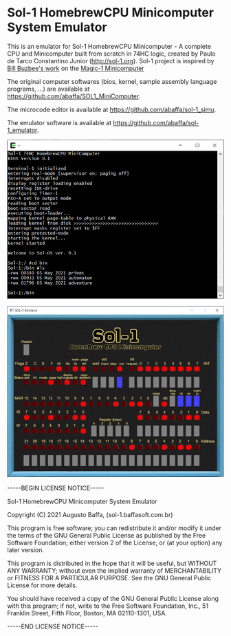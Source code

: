 # Sol-1 HomebrewCPU Minicomputer System Emulator

This is an emulator for Sol-1 HomebrewCPU Minicomputer - A complete CPU and Minicomputer built from scratch in 74HC logic, created by Paulo de Tarco Constantino Junior (http://sol-1.org). Sol-1 project is inspired by [Bill Buzbee's work](http://homebrewcpu.com) on the [Magic-1 Minicomputer](http://www.magic-1.org/)

The original computer softwares (bios, kernel, sample assembly language programs, ...) are available at https://github.com/abaffa/SOL1_MiniComputer.

The microcode editor is available at https://github.com/abaffa/sol-1_simu.

The emulator software is available at https://github.com/abaffa/sol-1_emulator.

![sol1_terminal](_images/so1_terminal.png)

![panel](_images/panel.png)

-----BEGIN LICENSE NOTICE----- 

Sol-1 HomebrewCPU Minicomputer System Emulator

Copyright (C) 2021  Augusto Baffa, (sol-1.baffasoft.com.br)

This program is free software; you can redistribute it and/or
modify it under the terms of the GNU General Public License
as published by the Free Software Foundation; either version 2
of the License, or (at your option) any later version.

This program is distributed in the hope that it will be useful,
but WITHOUT ANY WARRANTY; without even the implied warranty of
MERCHANTABILITY or FITNESS FOR A PARTICULAR PURPOSE.  See the
GNU General Public License for more details.

You should have received a copy of the GNU General Public License
along with this program; if not, write to the Free Software
Foundation, Inc., 51 Franklin Street, Fifth Floor, Boston, MA  02110-1301, USA.

-----END LICENSE NOTICE----- 
